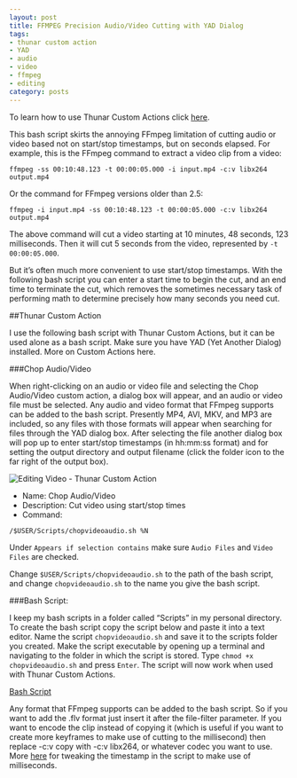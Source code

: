 ```yaml
---
layout: post
title: FFMPEG Precision Audio/Video Cutting with YAD Dialog
tags:
- thunar custom action
- YAD
- audio
- video
- ffmpeg
- editing
category: posts
---
```

To learn how to use Thunar Custom Actions click [here](http://birchwell.github.io/posts/tutorial-convert-video-to-avi).

This bash script skirts the annoying FFmpeg limitation of cutting audio or video based not on start/stop timestamps, but on seconds elapsed. For example, this is the FFmpeg command to extract a video clip from a video:

`ffmpeg -ss 00:10:48.123 -t 00:00:05.000 -i input.mp4 -c:v libx264 output.mp4`

Or the command for FFmpeg versions older than 2.5:

`ffmpeg -i input.mp4 -ss 00:10:48.123 -t 00:00:05.000 -c:v libx264 output.mp4`

The above command will cut a video starting at 10 minutes, 48 seconds, 123 milliseconds. Then it will cut 5 seconds from the video, represented by `-t 00:00:05.000`.

But it’s often much more convenient to use start/stop timestamps. With the following bash script you can enter a start time to begin the cut, and an end time to terminate the cut, which removes the sometimes necessary task of performing math to determine precisely how many seconds you need cut.

##Thunar Custom Action

I use the following bash script with Thunar Custom Actions, but it can be used alone as a bash script. Make sure you have YAD (Yet Another Dialog) installed. More on Custom Actions here.

###Chop Audio/Video

When right-clicking on an audio or video file and selecting the Chop Audio/Video custom action, a dialog box will appear, and an audio or video file must be selected. Any audio and video format that FFmpeg supports can be added to the bash script. Presently MP4, AVI, MKV, and MP3 are included, so any files with those formats will appear when searching for files through the YAD dialog box. After selecting the file another dialog box will pop up to enter start/stop timestamps (in hh:mm:ss format) and for setting the output directory and output filename (click the folder icon to the far right of the output box).

![Editing Video - Thunar Custom Action](http://i.imgur.com/zXkfHrp.png)

* Name: Chop Audio/Video
* Description: Cut video using start/stop times
* Command: 

`/$USER/Scripts/chopvideoaudio.sh %N`

Under `Appears if selection contains` make sure `Audio Files` and `Video Files` are checked.

Change `$USER/Scripts/chopvideoaudio.sh` to the path of the bash script, and change `chopvideoaudio.sh` to the name you give the bash script.

###Bash Script:

I keep my bash scripts in a folder called “Scripts” in my personal directory. To create the bash script copy the script below and paste it into a text editor. Name the script `chopvideoaudio.sh` and save it to the scripts folder you created. Make the script executable by opening up a terminal and navigating to the folder in which the script is stored. Type `chmod +x chopvideoaudio.sh` and press `Enter`. The script will now work when used with Thunar Custom Actions.

[Bash Script](http://gist.github.com/Birchwell/a43b9c905e2e7f608625)

Any format that FFmpeg supports can be added to the bash script. So if you want to add the .flv format just insert it after the file-filter parameter. If you want to encode the clip instead of copying it (which is useful if you want to create more keyframes to make use of cutting to the millisecond) then replace -c:v copy with -c:v libx264, or whatever codec you want to use. More [here](http://superuser.com/questions/458761/accurately-cut-video-files-from-command-line) for tweaking the timestamp in the script to make use of milliseconds.
